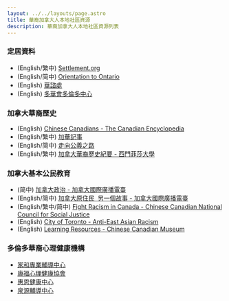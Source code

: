 ```yaml
---
layout: ../../layouts/page.astro
title: 華裔加拿大人本地社區資源
description: 華裔加拿大人本地社區資源列表
---
```


### 定居資料

-   (English/繁中) [Settlement.org](https://settlement.org/translated-information/chinese-traditional/)
-   (English/简中) [Orientation to Ontario](https://orientationontario.ca/)
-   (English) [華諮處](https://www.cicscanada.com/)
-   (English) [多華會多倫多中心](https://tccsa.on.ca/)

### 加拿大華裔歷史

-   (English) [Chinese Canadians - The Canadian Encyclopedia](https://www.thecanadianencyclopedia.ca/en/article/chinese-canadians)
-   (English/繁中) [加華記事](http://wayback.archive-it.org/4160/20160413225613/http://ccs.library.ubc.ca/)
-   (English/简中) [走向公義之路](http://web.archive.org/web/20110903083038/http://www.roadtojustice.ca/)
-   (English/繁中) [加拿大華裔歷史紀要 - 西門菲莎大學](https://www.sfu.ca/chinese-canadian-history/chart.html)

### 加拿大基本公民教育

-   (简中) [加拿大政治 - 加拿大國際廣播電臺](https://www.rcinet.ca/politique-canadienne-zh/)
-   (English/简中) [加拿大原住民  另一個故事 - 加拿大國際廣播電臺](https://www.rcinet.ca/autochtones-zh/)
-   (English/繁中/简中) [Fight Racism in Canada - Chinese Canadian National Council for Social Justice](https://ccncsj.ca/fightracismincanada/)
-   (English)  [City of Toronto - Anti-East Asian Racism](https://www.toronto.ca/community-people/get-involved/community/toronto-for-all/anti-east-asian-racism/)
- (English) [Learning Resources - Chinese Canadian Museum](https://www.chinesecanadianmuseum.ca/learn/learning-resources)

### 多倫多華裔心理健康機構

-   [家和專業輔導中心](https://cfso.care/)
-   [康福心理健康協會](https://hongfook.ca/)
-   [惠恩健康中心](https://www.gracehealthcentre.ca/)
-   [泉源輔導中心](https://lwcounselling.ca/)
